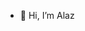 - 👋 Hi, I’m Alaz

<!---
Roboi-min/Roboi-min is a ✨ special ✨ repository because its `README.md` (this file) appears on your GitHub profile.
You can click the Preview link to take a look at your changes.
--->
